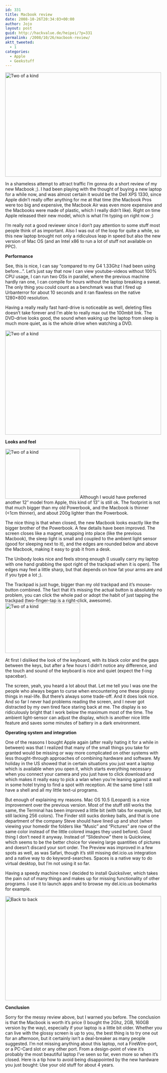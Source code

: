 ```yaml
---
id: 331
title: Macbook review
date: 2008-10-26T20:34:03+00:00
author: Jojo
layout: post
guid: http://hackvalue.de/heipei/?p=331
permalink: /2008/10/26/macbook-review/
aktt_tweeted:
  - 1
categories:
  - Apple
  - Geekstuff
---
```

[<img src="https://farm3.static.flickr.com/2110/2965348278_18fb0a9cdf.jpg" width="500" height="334" alt="Two of a kind" class="aligncenter" />](https://secure.flickr.com/photos/heipei/2965348278/ "Two of a kind by heipei, on Flickr")
  
In a shameless attempt to attract traffic I&#8217;m gonna do a short review of my new Macbook ;). I had been playing with the thought of buying a new laptop for a while now, and was almost certain it would be the Dell XPS 1330, since Apple didn&#8217;t really offer anything for me at that time (the Macbook Pros were too big and expensive, the Macbook Air was even more expensive and the Macbooks were made of plastic, which I really didn&#8217;t like). Right on time Apple released their new model, which is what I&#8217;m typing on right now ;)<!--more-->


  
I&#8217;m really not a good reviewer since I don&#8217;t pay attention to some stuff most people think of as important. Also I was out of the loop for quite a while, so this new laptop brought not only a ridiculous leap in speed but also the new version of Mac OS (and an Intel x86 to run a lot of stuff not available on PPC).
  
**Performance**
  
See, this is nice, I can say &#8220;compared to my G4 1.33Ghz I had been using before&#8230;&#8221;. Let&#8217;s just say that now I can view youtube-videos without 100% CPU usage, I can run two OSs in parallel, where the previous machine hardly ran one, I can compile for hours without the laptop breaking a sweat. The only thing you could count as a benchmark was that I fired up Urbanterror for about 10 seconds and it ran flawless on the native 1280&#215;800 resolution.
  
Having a really really fast hard-drive is noticeable as well, deleting files doesn&#8217;t take forever and I&#8217;m able to really max out the 100mbit link. The DVD-drive looks good, the sound when waking up the laptop from sleep is much more quiet, as is the whole drive when watching a DVD.
  
[<img src="https://farm4.static.flickr.com/3197/2964508303_16bb789dd6.jpg" width="500" height="334" alt="Two of a kind" class="aligncenter" />](https://secure.flickr.com/photos/heipei/2964508303/ "Two of a kind by heipei, on Flickr")
  
**Looks and feel**
  
[<img src="https://farm4.static.flickr.com/3241/2965349500_ab0e1ca87e_m.jpg" width="240" height="160" alt="Two of a kind" class="alignleft" />](https://secure.flickr.com/photos/heipei/2965349500/ "Two of a kind by heipei, on Flickr")Although I would have preferred another 12&#8243; model from Apple, this kind of 13&#8243; is still ok. The footprint is not that much bigger than my old Powerbook, and the Macbook is thinner (<1cm thinner), and about 200g lighter than the Powerbook.
  
The nice thing is that when closed, the new Macbook looks exactly like the bigger brother of the Powerbook. A few details have been improved. The screen closes like a magnet, snapping into place (like the previous Macbook), the sleep light is small and coupled to the ambient light sensor (good for sleeping next to it), and the edges are rounded below and above the Macbook, making it easy to grab it from a desk.
  
The Unibody looks nice and feels strong enough (I usually carry my laptop with one hand grabbing the spot right of the trackpad when it is open). The edges may feel a little sharp, but that depends on how fat your arms are and if you type a lot ;).
  
The Trackpad is just huge, bigger than my old trackpad and it&#8217;s mouse-button combined. The fact that it&#8217;s missing the actual button is absolutely no problem, you can click the whole pad or adopt the habit of just tapping the trackpad (two-finger-tap is a right-click, awesome).[<img src="https://farm4.static.flickr.com/3187/2964509829_30cb15d5b4_m.jpg" width="240" height="160" alt="Two of a kind" class="alignright" />](https://secure.flickr.com/photos/heipei/2964509829/ "Two of a kind by heipei, on Flickr")
  
At first I disliked the look of the keyboard, with its black color and the gaps between the keys, but after a few hours I didn&#8217;t notice any difference, and the touch and sound of the keyboard is nice and quiet (expect the f-ing spacebar).
  
The screen, yeah, you heard a lot about that. Let me tell you I was one the people who always began to curse when encountering one these glossy things in real-life. But there&#8217;s always some trade-off. And it does look nice. And so far I never had problems reading the screen, and I never got distracted by my own tired face staring back at me. The display is so ridiculously bright that I work below the maximum most of the time. The ambient light-sensor can adjust the display, which is another nice little feature and saves some minutes of battery in a dark environment.
  
**Operating system and integration**
  
One of the reasons I bought Apple again (after really hating it for a while in between) was that I realized that many of the small things you take for granted would be missing or way more complicated on other systems with less thought-through approaches of combining hardware and software. My holiday in the US showed that in certain situations you just want a laptop which is available when you open it, which starts everything necessary when you connect your camera and you just have to click download and which makes it really easy to pick a wlan when you&#8217;re leaning against a wall in some hotel trying to find a spot with reception. At the same time I still have a shell and all my little text-ui programs.
  
But enough of explaining my reasons. Mac OS 10.5 (Leopard) is a nice improvement over the previous version. Most of the stuff still works the same, the Terminal has been improved a little bit (with tabs for example, but still lacking 256 colors). The Finder still sucks donkey balls, and that is one department of the company Steve should have lined up and shot (when viewing your homedir the folders like &#8220;Music&#8221; and &#8220;Pictures&#8221; are now of the same color instead of the little colored images they used before). Good thing I don&#8217;t need it anyway. Instead of &#8220;Slideshow&#8221; there is Quickview, which seems to be the better choice for viewing large quantities of pictures and doesn&#8217;t discard your sort order. The Preview was improved in a few spots as well, as was Safari, though it&#8217;s still missing del.icio.us integration and a native way to do keyword-searches. Spaces is a native way to do virtual desktop, but I&#8217;m not using it so far.
  
Having a speedy machine now I decided to install Quicksilver, which takes the pain out of many things and makes up for missing functionality of other programs. I use it to launch apps and to browse my del.icio.us bookmarks for example.
  
[<img src="https://farm4.static.flickr.com/3021/2975303604_b68f11a162.jpg" width="500" height="334" alt="Back to back" class="aligncenter" />](https://secure.flickr.com/photos/heipei/2975303604/ "Back to back by heipei, on Flickr")
  
**Conclusion**
  
Sorry for the messy review above, but I warned you before. The conclusion is that the Macbook is worth it&#8217;s price (I bought the 2Ghz, 2GB, 160GB version by the way), especially if your laptop is a little bit older. Whether you can live with the glossy screen is up to you, the best thing is to try one out for an afternoon, but it certainly isn&#8217;t a deal-breaker as many people suggested. I&#8217;m not missing anything about this laptop, not a FireWire-port, or a PC-Card slot or any other port. From a design-point of view it&#8217;s probably the most beautiful laptop I&#8217;ve seen so far, even more so when it&#8217;s closed. Here is a tip how to avoid being disappointed by the new hardware you just bought: Use your old stuff for about 4 years.